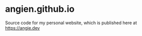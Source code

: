 # angien.github.io
Source code for my personal website, which is published here at https://angie.dev
